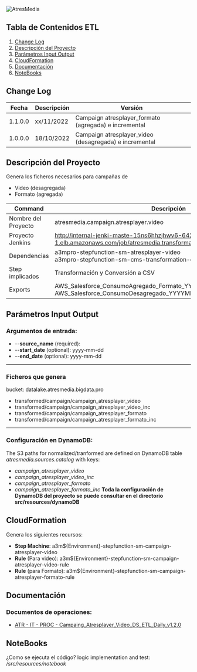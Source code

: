 ![AtresMedia](https://www.atresmediacorporacion.com/public/img/rc-television.svg) 

## Tabla de Contenidos ETL 
1. [Change Log](change-log)
2. [Descripción del Proyecto](#descripción-del-proyecto)
3. [Parámetros Input Output](parámetros-input-output)
4. [CloudFormation](#cloudformation)
5. [Documentación](#documentación)
6. [NoteBooks](#notebooks)

## Change Log

| Fecha | Descripción | Versión |
| --- | --- |--- |
| 1.1.0.0 | xx/11/2022 | Campaign atresplayer_formato (agregada) e incremental |
| 1.0.0.0 | 18/10/2022 | Campaign atresplayer_video (desagregada) e incremental |

## Descripción del Proyecto

Genera los ficheros necesarios para campañas de
- Video (desagregada)
- Formato (agregada)

| Command | Descripción |
| --- | --- |
| Nombre del Proyecto | atresmedia.campaign.atresplayer.video |
| Proyecto Jenkins | http://internal-jenki-maste-15ns6hhzjhwv6-642896963.eu-west-1.elb.amazonaws.com/job/atresmedia.transformation.campaign.atresplayer.video/|
| Dependencias | a3mpro-stepfunction-sm-atresplayer-video <br> a3mpro-stepfunction-sm-cms-transformation-etl |
| Step implicados | Transformación y Conversión a CSV |
| Exports | AWS_Salesforce_ConsumoAgregado_Formato_YYYYMMD.csv AWS_Salesforce_ConsumoDesagregado_YYYYMMDD.csv |

## Parámetros Input Output

### Argumentos de entrada:
- --**source_name** (required):
- --**start_date** (optional): yyyy-mm-dd
- --**end_date** (optional): yyyy-mm-dd
***
### Ficheros que genera
bucket: datalake.atresmedia.bigdata.pro

- transformed/campaign/campaign_atresplayer_video
- transformed/campaign/campaign_atresplayer_video_inc
- transformed/campaign/campaign_atresplayer_formato
- transformed/campaign/campaign_atresplayer_formato_inc
***
### Configuración en DynamoDB:
The S3 paths for normalized/tranformed are defined on DynamoDB table *atresmedia.sources.catalog* with keys:
- *campaign_atresplayer_video*
- *campaign_atresplayer_video_inc*
- *campaign_atresplayer_formato*
- *campaign_atresplayer_formato_inc*
**Toda la configuración de DynamoDB del proyecto se puede consultar en el directorio src/resources/dynamoDB**

## CloudFormation
Genera los siguientes recursos:
 - **Step Machine**: a3m${Environment}-stepfunction-sm-campaign-atresplayer-video
 - **Rule** (Para video): a3m${Environment}-stepfunction-sm-campaign-atresplayer-video-rule
 - **Rule** (para Formato): a3m${Environment}-stepfunction-sm-campaign-atresplayer-formato-rule

## Documentación
### Documentos de operaciones:
- [ATR - IT - PROC - Campaing_Atresplayer_Video_DS_ETL_Daily_v1.2.0](https://atresmedia.sharepoint.com/:w:/s/PROYECTOBIGDATA-I3TELEVISION/EQJRbxTmm3hCoOsBBXm2JGIBj6sHpGxR1dK0IV5Lwv4QKg)

## NoteBooks
¿Como se ejecuta el código? 
logic implementation and test: 
 */src/resources/notebook*
